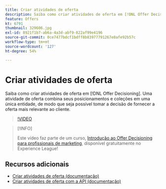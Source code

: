 ```yaml
---
title: Criar atividades de oferta
description: Saiba como criar atividades de oferta em [!DNL Offer Decisioning]. Uma atividade de oferta combina seus posicionamentos e coleções em uma única entidade, de modo que seja possível tomar a decisão de fornecer a oferta mais relevante ao cliente.
feature: Offers
kt: 6791
thumbnail: 329606.jpg
exl-id: 8921f1b7-ab6a-4a3d-abf9-822af99e4196
source-git-commit: 0ce7477bdcf1bdff8b83977791267e8afe92b57c
workflow-type: tm+mt
source-wordcount: '127'
ht-degree: 54%

---
```


# Criar atividades de oferta

Saiba como criar atividades de oferta em [!DNL Offer Decisioning]. Uma atividade de oferta combina seus posicionamentos e coleções em uma única entidade, de modo que seja possível tomar a decisão de fornecer a oferta mais relevante ao cliente.

>[!VIDEO](https://video.tv.adobe.com/v/329606?quality=12&learn=on)

>[!INFO]
>
> Este vídeo faz parte de um curso, [Introdução ao Offer Decisioning para profissionais de marketing](https://experienceleague.adobe.com/?recommended=ExperiencePlatform-U-1-2020.1.offerdecisioning?lang=pt-BR), disponível gratuitamente no Experience League!


## Recursos adicionais

* [Criar atividades de oferta (documentação)](https://experienceleague.adobe.com/docs/offer-decisioning/using/create-offer-activities.html)
* [Criar atividades de oferta com a API (documentação)](https://experienceleague.adobe.com/docs/offer-decisioning/using/api-reference/activities-api/create.html)
